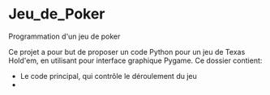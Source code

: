 # Jeu_de_Poker
Programmation d'un jeu de poker 

Ce projet a pour but de proposer un code Python pour un jeu de Texas Hold'em, en utilisant pour interface graphique Pygame. 
Ce dossier contient:
 - Le code principal, qui contrôle le déroulement du jeu
 - 
